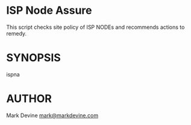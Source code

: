 ISP Node Assure
===============
This script checks site policy of ISP NODEs and recommends actions to remedy.

SYNOPSIS
========
  ispna

AUTHOR
======
Mark Devine <mark@markdevine.com>
